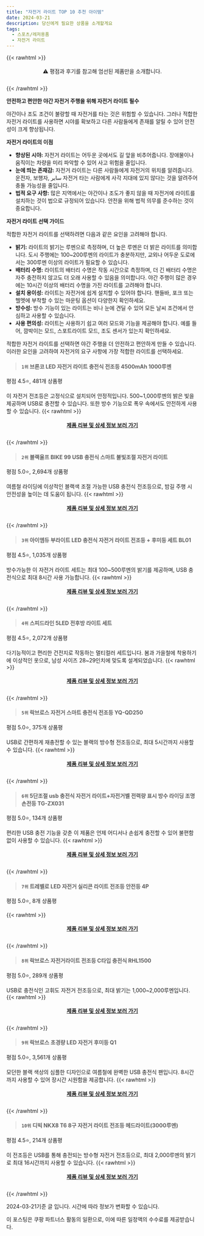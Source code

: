 ```yaml
---
title: "자전거 라이트 TOP 10 추천 아이템"
date: 2024-03-21
description: 당신에게 필요한 상품을 소개할게요
tags:
  - 스포츠/레저용품
  - 자전거 라이트
---
```

{{< rawhtml >}}<div class="toc" style="text-align: center; height: 50px; line-height: 2;">  <p>⚠️ 평점과 후기를 참고해 엄선된 제품만을 소개합니다.<br></p></div> {{< /rawhtml >}}

**안전하고 편안한 야간 자전거 주행을 위해 자전거 라이트 필수**

야간이나 조도 조건이 불량할 때 자전거를 타는 것은 위험할 수 있습니다. 그러나 적합한 자전거 라이트를 사용하면 시야를 확보하고 다른 사람들에게 존재를 알릴 수 있어 안전성이 크게 향상됩니다.

**자전거 라이트의 이점**

* **향상된 시야:** 자전거 라이트는 어두운 곳에서도 길 앞을 비추어줍니다. 장애물이나 움직이는 차량을 미리 파악할 수 있어 사고 위험을 줄입니다.
* **눈에 띄는 존재감:** 자전거 라이트는 다른 사람들에게 자전거의 위치를 알려줍니다. 운전자, 보행자, سایر 자전거 타는 사람에게 사각 지대에 있지 않다는 것을 알려주어 충돌 가능성을 줄입니다.
* **법적 요구 사항:** 많은 지역에서는 야간이나 조도가 좋지 않을 때 자전거에 라이트를 설치하는 것이 법으로 규정되어 있습니다. 안전을 위해 법적 의무를 준수하는 것이 중요합니다.

**자전거 라이트 선택 가이드**

적합한 자전거 라이트를 선택하려면 다음과 같은 요인을 고려해야 합니다.

* **밝기:** 라이트의 밝기는 루멘으로 측정하며, 더 높은 루멘은 더 밝은 라이트를 의미합니다. 도시 주행에는 100~200루멘의 라이트가 충분하지만, 교외나 어두운 도로에서는 300루멘 이상의 라이트가 필요할 수 있습니다.
* **배터리 수명:** 라이트의 배터리 수명은 작동 시간으로 측정하며, 더 긴 배터리 수명은 자주 충전하지 않고도 더 오래 사용할 수 있음을 의미합니다. 야간 주행이 많은 경우에는 10시간 이상의 배터리 수명을 가진 라이트를 고려해야 합니다.
* **설치 용이성:** 라이트는 자전거에 쉽게 설치할 수 있어야 합니다. 핸들바, 포크 또는 헬멧에 부착할 수 있는 마운팅 옵션이 다양한지 확인하세요.
* **방수성:** 방수 기능이 있는 라이트는 비나 눈에 견딜 수 있어 모든 날씨 조건에서 안심하고 사용할 수 있습니다.
* **사용 편의성:** 라이트는 사용하기 쉽고 여러 모드와 기능을 제공해야 합니다. 예를 들어, 깜박이는 모드, 스포트라이트 모드, 조도 센서가 있는지 확인하세요.

적합한 자전거 라이트를 선택하면 야간 주행을 더 안전하고 편안하게 만들 수 있습니다. 이러한 요인을 고려하여 자전거의 요구 사항에 가장 적합한 라이트를 선택하세요.


>#### `1위` 브론코 LED 자전거 라이트 충전식 전조등 4500mAh 1000루멘
평점 4.5⭐, 481개 상품평

이 자전거 전조등은 고정식으로 설치되어 안정적입니다. 500~1,000루멘의 밝은 빛을 제공하며 USB로 충전할 수 있습니다. 또한 방수 기능으로 폭우 속에서도 안전하게 사용할 수 있습니다.
{{< rawhtml >}}<div class="toc" style="text-align: center; height: 50px; line-height: 2;"><p><b><a href="https://link.coupang.com/re/AFFSDP?lptag=AF5033054&pageKey=6848687590&itemId=16306531742&vendorItemId=87526591014&traceid=V0-153-0b386217579471ab&requestid=20240321094554290125187936&token=31850B%7CGM">제품 리뷰 및 상세 정보 보러 가기</a></b><br></p> </div>{{< /rawhtml >}}

>#### `2위` 블랙울프 BIKE 99 USB 충전식 스마트 불빛조절 자전거 라이트
평점 5.0⭐, 2,694개 상품평

여름철 라이딩에 이상적인 블랙색 조절 가능한 USB 충전식 전조등으로, 밤길 주행 시 안전성을 높이는 데 도움이 됩니다.
{{< rawhtml >}}<div class="toc" style="text-align: center; height: 50px; line-height: 2;"><p><b><a href="https://link.coupang.com/re/AFFSDP?lptag=AF5033054&pageKey=6183972408&itemId=12161854489&vendorItemId=79433273097&traceid=V0-153-f181981d803de1cd&requestid=20240321094554290125187936&token=31850B%7CGM">제품 리뷰 및 상세 정보 보러 가기</a></b><br></p> </div>{{< /rawhtml >}}

>#### `3위` 아이엠듀 부라이트 LED 충전식 자전거 라이트 전조등 + 후미등 세트 BL01
평점 4.5⭐, 1,035개 상품평

방수가능한 이 자전거 라이트 세트는 최대 100~500루멘의 밝기를 제공하며, USB 충전식으로 최대 8시간 사용 가능합니다.
{{< rawhtml >}}<div class="toc" style="text-align: center; height: 50px; line-height: 2;"><p><b><a href="https://link.coupang.com/re/AFFSDP?lptag=AF5033054&pageKey=6489586522&itemId=14241353016&vendorItemId=82902303668&traceid=V0-153-da795d8a61c03d5f&requestid=20240321094554290125187936&token=31850B%7CGM">제품 리뷰 및 상세 정보 보러 가기</a></b><br></p> </div>{{< /rawhtml >}}

>#### `4위` 스피드라인 5LED 전후방 라이트 세트
평점 4.5⭐, 2,072개 상품평

다기능적이고 편리한 건전지로 작동하는 멀티컬러 세트입니다. 봄과 가을철에 착용하기에 이상적인 옷으로, 남성 사이즈 28~29인치에 맞도록 설계되었습니다.
{{< rawhtml >}}<div class="toc" style="text-align: center; height: 50px; line-height: 2;"><p><b><a href="https://link.coupang.com/re/AFFSDP?lptag=AF5033054&pageKey=64539082&itemId=218610846&vendorItemId=3528465755&traceid=V0-153-090925ed96cdcfa2&requestid=20240321094554290125187936&token=31850B%7CGM">제품 리뷰 및 상세 정보 보러 가기</a></b><br></p> </div>{{< /rawhtml >}}

>#### `5위` 락브로스 자전거 스마트 충전식 전조등 YQ-QD250
평점 5.0⭐, 375개 상품평

USB로 간편하게 재충전할 수 있는 블랙의 방수형 전조등으로, 최대 5시간까지 사용할 수 있습니다.
{{< rawhtml >}}<div class="toc" style="text-align: center; height: 50px; line-height: 2;"><p><b><a href="https://link.coupang.com/re/AFFSDP?lptag=AF5033054&pageKey=6427628139&itemId=13856874930&vendorItemId=81106869941&traceid=V0-153-bdf4ed5c3c2971ab&requestid=20240321094554290125187936&token=31850B%7CGM">제품 리뷰 및 상세 정보 보러 가기</a></b><br></p> </div>{{< /rawhtml >}}

>#### `6위` 5단조절 usb 충전식 자전거 라이트+자전거벨 전력량 표시 방수 라이딩 조명 손전등 TG-ZX031
평점 5.0⭐, 134개 상품평

편리한 USB 충전 기능을 갖춘 이 제품은 언제 어디서나 손쉽게 충전할 수 있어 불편함 없이 사용할 수 있습니다.
{{< rawhtml >}}<div class="toc" style="text-align: center; height: 50px; line-height: 2;"><p><b><a href="https://link.coupang.com/re/AFFSDP?lptag=AF5033054&pageKey=7589572100&itemId=20052745414&vendorItemId=87392198850&traceid=V0-153-974e4a77cc74aff5&requestid=20240321094554290125187936&token=31850B%7CGM">제품 리뷰 및 상세 정보 보러 가기</a></b><br></p> </div>{{< /rawhtml >}}

>#### `7위` 트레벨로 LED 자전거 실리콘 라이트 전조등 안전등 4P
평점 5.0⭐, 8개 상품평


{{< rawhtml >}}<div class="toc" style="text-align: center; height: 50px; line-height: 2;"><p><b><a href="https://link.coupang.com/re/AFFSDP?lptag=AF5033054&pageKey=7704248148&itemId=20635152458&vendorItemId=87779358227&traceid=V0-153-6ecb25fa0c1624cc&requestid=20240321094554290125187936&token=31850B%7CGM">제품 리뷰 및 상세 정보 보러 가기</a></b><br></p> </div>{{< /rawhtml >}}

>#### `8위` 락브로스 자전거라이트 전조등 C타입 충전식 RHL1500
평점 5.0⭐, 289개 상품평

USB로 충전식인 고휘도 자전거 전조등으로, 최대 밝기는 1,000~2,000루멘입니다.
{{< rawhtml >}}<div class="toc" style="text-align: center; height: 50px; line-height: 2;"><p><b><a href="https://link.coupang.com/re/AFFSDP?lptag=AF5033054&pageKey=7327773878&itemId=18806762318&vendorItemId=85937395278&traceid=V0-153-047af1754ffeea4b&requestid=20240321094554290125187936&token=31850B%7CGM">제품 리뷰 및 상세 정보 보러 가기</a></b><br></p> </div>{{< /rawhtml >}}

>#### `9위` 락브로스 초경량 LED 자전거 후미등 Q1
평점 5.0⭐, 3,561개 상품평

모던한 블랙 색상의 심플한 디자인으로 여름철에 완벽한 USB 충전식 팬입니다. 8시간까지 사용할 수 있어 장시간 시원함을 제공합니다.
{{< rawhtml >}}<div class="toc" style="text-align: center; height: 50px; line-height: 2;"><p><b><a href="https://link.coupang.com/re/AFFSDP?lptag=AF5033054&pageKey=5971957103&itemId=10729163792&vendorItemId=78009783713&traceid=V0-153-5d3fd0c9d7f39e34&requestid=20240321094554290125187936&token=31850B%7CGM">제품 리뷰 및 상세 정보 보러 가기</a></b><br></p> </div>{{< /rawhtml >}}

>#### `10위` 디빅 NKX8 T6 8구 자전거 라이트 전조등 헤드라이트(3000루멘)
평점 4.5⭐, 214개 상품평

이 전조등은 USB를 통해 충전되는 방수형 자전거 전조등으로, 최대 2,000루멘의 밝기로 최대 16시간까지 사용할 수 있습니다.
{{< rawhtml >}}<div class="toc" style="text-align: center; height: 50px; line-height: 2;"><p><b><a href="https://link.coupang.com/re/AFFSDP?lptag=AF5033054&pageKey=6645750372&itemId=15208906054&vendorItemId=82429955857&traceid=V0-153-164a8763c8c9aeef&requestid=20240321094554290125187936&token=31850B%7CGM">제품 리뷰 및 상세 정보 보러 가기</a></b><br></p> </div>{{< /rawhtml >}}


2024-03-21기준 글 입니다.
시간에 따라 정보가 변화할 수 있습니다.

이 포스팅은 쿠팡 파트너스 활동의 일환으로, 이에 따른 일정액의 수수료를 제공받습니다.